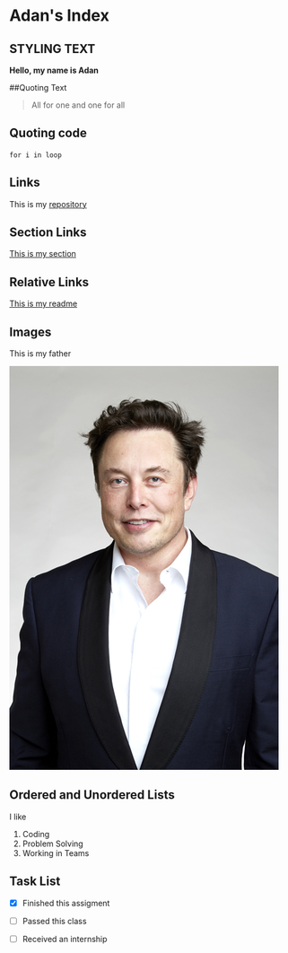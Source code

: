 # Adan's Index

## STYLING TEXT
**Hello, my name is Adan**

##Quoting Text
>All for one and one for all

## Quoting code
```
for i in loop
```

## Links
This is my [repository](https://github.com/adanestrada18/110Labs.git)

## Section Links
[This is my section](https://github.com/adanestrada18/110Labs/blob/main/index.md#section-links)
## Relative Links
[This is my readme](/README.md)

## Images
This is my father


![This is my father](Elon_Musk_Royal_Society_(crop1).jpg)

## Ordered and Unordered Lists
I like
1. Coding
2. Problem Solving
3. Working in Teams

## Task List
-[x] Finished this assigment

-[ ] Passed this class

-[ ] Received an internship
